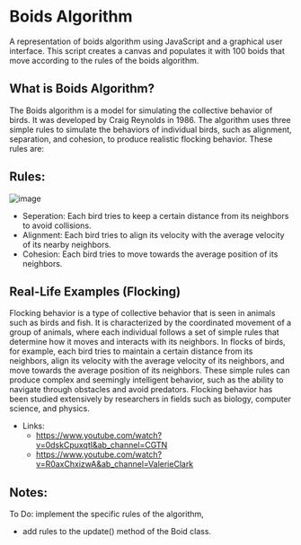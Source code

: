 # Boids Algorithm

A representation of boids algorithm using JavaScript and a graphical user interface. This script creates a canvas and populates it with 100 boids that move according to the rules of the boids algorithm. 

## What is Boids Algorithm? 

The Boids algorithm is a model for simulating the collective behavior of birds. It was developed by Craig Reynolds in 1986. The algorithm uses three simple rules to simulate the behaviors of individual birds, such as alignment, separation, and cohesion, to produce realistic flocking behavior. These rules are:

## Rules:
 
 ![image](https://user-images.githubusercontent.com/48231908/206784256-bb271b2c-2903-46d3-836f-098fada8ec2a.png)
 
- Seperation: Each bird tries to keep a certain distance from its neighbors to avoid collisions.
- Alignment:  Each bird tries to align its velocity with the average velocity of its nearby neighbors.
- Cohesion: Each bird tries to move towards the average position of its neighbors.

## Real-Life Examples (Flocking)

Flocking behavior is a type of collective behavior that is seen in animals such as birds and fish. It is characterized by the coordinated movement of a group of animals, where each individual follows a set of simple rules that determine how it moves and interacts with its neighbors. In flocks of birds, for example, each bird tries to maintain a certain distance from its neighbors, align its velocity with the average velocity of its neighbors, and move towards the average position of its neighbors. These simple rules can produce complex and seemingly intelligent behavior, such as the ability to navigate through obstacles and avoid predators. Flocking behavior has been studied extensively by researchers in fields such as biology, computer science, and physics.
- Links:
  - https://www.youtube.com/watch?v=0dskCpuxqtI&ab_channel=CGTN
  - https://www.youtube.com/watch?v=R0axChxizwA&ab_channel=ValerieClark

## Notes:

To Do:
implement the specific rules of the algorithm, 
 -  add rules to the update() method of the Boid class. 
 
